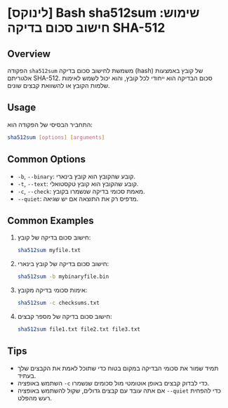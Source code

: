 # [לינוקס] Bash sha512sum שימוש: חישוב סכום בדיקה SHA-512

## Overview
הפקודה `sha512sum` משמשת לחישוב סכום בדיקה (hash) של קובץ באמצעות אלגוריתם SHA-512. סכום הבדיקה הוא ייחודי לכל קובץ, והוא יכול לשמש לאימות שלמות הקובץ או להשוואת קבצים שונים.

## Usage
התחביר הבסיסי של הפקודה הוא:
```bash
sha512sum [options] [arguments]
```

## Common Options
- `-b`, `--binary`: קובע שהקובץ הוא קובץ בינארי.
- `-t`, `--text`: קובע שהקובץ הוא קובץ טקסטואלי.
- `-c`, `--check`: מאמת סכומי בדיקה שנשמרו בקובץ.
- `--quiet`: מדפיס רק את התוצאה אם יש שגיאה.

## Common Examples
1. חישוב סכום בדיקה של קובץ:
   ```bash
   sha512sum myfile.txt
   ```

2. חישוב סכום בדיקה של קובץ בינארי:
   ```bash
   sha512sum -b mybinaryfile.bin
   ```

3. אימות סכומי בדיקה מקובץ:
   ```bash
   sha512sum -c checksums.txt
   ```

4. חישוב סכום בדיקה של מספר קבצים:
   ```bash
   sha512sum file1.txt file2.txt file3.txt
   ```

## Tips
- תמיד שמור את סכומי הבדיקה במקום בטוח כדי שתוכל לאמת את הקבצים שלך בעתיד.
- השתמש באופציה `-c` כדי לבדוק קבצים באופן אוטומטי מול סכומים שנשמרו.
- אם אתה עובד עם קבצים גדולים, שקול להשתמש באופציה `--quiet` כדי להפחית רעש מהפלט.